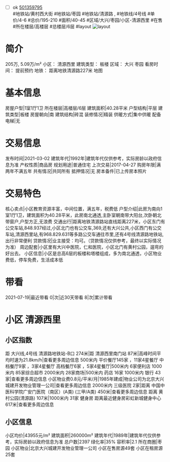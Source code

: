 - [ ] ok [501359795](https://bj.5i5j.com/ershoufang/501359795.html)  
 #地铁站/黄村西大街 #地铁站/枣园 #地铁站/清源路 ,  #地铁线/4号线
#单价/4-6 #总价/195-210 #面积/40-45   #区域/大兴/枣园/小区-清源西里 #在售 #所在楼层/高楼层 #总楼层/6层 #layout 
![layout](http://image2a.5i5j.com/bdir/layout/2959c06d100e4d5698cbc990619440e1.jpg_P5.jpg) 
# 简介 
 205万,  5.09万/m² 
小区： 清源西里
建筑类型： 板楼
区域： 大兴 枣园
看房时间： 提前预约
地铁： 距离地铁清源路227米 地图
# 基本信息 
 房屋户型|1室1厅1卫
所在楼层|高楼层/6层
建筑面积|40.28平米
户型结构|平层
建筑类型|板楼
房屋朝向|南
建筑结构|砖混
装修情况|精装
供暖方式|集中供暖
配备电梯|无
# 交易信息 
 发布时间|2021-03-02
建筑年代|1992年|建筑年代仅供参考，实际房龄以政府信息为准
产权性质|商品房
规划用途|普通住宅
上次交易|2017-04-27
购房年限|满两年不满五年
共有情况|共同所有
抵押情况|无
房本备件|已上传房本照片
# 交易特色 
 核心卖点|小区教育资源丰富，中间位置，满五年，税费低
户型介绍|此房为南向1室1厅1卫，建筑面积为40.28平米，此房南北通透,主卧室朝南带大阳台,次卧朝北带窗户,户型方正,无浪费
交通出行|距离地铁清源路站直线距离227米，小区东门有公交车站,848.937经过,小区北门也有公交车,369,还有大兴公共,小区西门有公交车站,清源西里站,有968.829.631等多路公交车通往市里,还有4号线清源路地铁站,出行非常便利
贷款情况|业主接受：均可。（贷款情况仅供参考，最终以实际情况为准）
周边配套|小区里有大兴中医院，仁和医院，小区北门有黄村公园，遛弯的好出去。
小区信息|小区是总高6层的板楼和塔楼组成，多为南北通透，小区物业费低，停车免费，生活成本低
# 带看 
 2021-07-19|最近带看	 0|次|近30天带看	 8|次|累计带看
# 小区 清源西里
## 小区指数 
 距 大兴线,4号线 清源路地铁站-B口 274米|距 清源西里南门站 87米|高峰时间平均时速为21.8km/h|查看更多周边信息
500米内 平价餐厅145家 ，11家4星餐厅
中档餐厅9家 ，3家4星餐厅
高档餐厅6家 ，5家4星餐厅|500米内 6家便利店
1000米内 85家综合超市
2000米内 28家商场|500米内 药店 16家
1000米内 银行 43家|查看更多周边信息
小区物业费0.8元/平米/月|1985年建成|物业公司为北京大兴城建开发物业管理一公司|查看更多周边信息
2000米内 三级医院 2家|距离 中国中医科学院广安门医院（南区）(A类) (三甲/A类) 450米|查看更多周边信息
距离 黄村公园(清源路) 107米|1000米内 31家 健身房
距离最近健身房彩虹新城健身中心 617米|查看更多周边信息
## 小区信息 
 小区均价|43955元/m²
建筑面积|260000m²
建筑年代|1989年|建筑年代仅供参考，实际房龄以政府信息为准
总户数|2397
绿化率|35%
容积率|2.1
所在商圈|枣园
小区物业|北京大兴城建开发物业管理一公司
小区在售房源49套
小区在租房源25套

